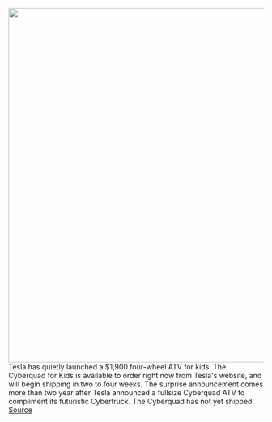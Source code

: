 <img src='https://cdn.vox-cdn.com/thumbor/_bZqZoCl__6gqYzlfA9FA-tyFXo=/0x0:1615x903/1200x800/filters:focal(679x323:937x581)/cdn.vox-cdn.com/uploads/chorus_image/image/70218449/WFLnzpB.0.jpeg' width='700px' /><br/>
Tesla has quietly launched a $1,900 four-wheel ATV for kids. The Cyberquad for Kids is available to order right now from Tesla's website, and will begin shipping in two to four weeks. The surprise announcement comes more than two year after Tesla announced a fullsize Cyberquad ATV to compliment its futuristic Cybertruck. The Cyberquad has not yet shipped.
<a href='https://www.theverge.com/2021/12/2/22813719/tesla-cyberquad-for-kids-pricing-features-availability'> Source <a/>